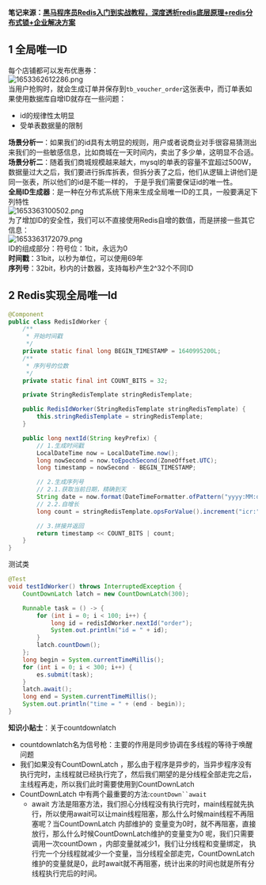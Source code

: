 **笔记来源：**[**黑马程序员Redis入门到实战教程，深度透析redis底层原理+redis分布式锁+企业解决方案**](https://www.bilibili.com/video/BV1cr4y1671t/?spm_id_from=333.337.search-card.all.click&vd_source=e8046ccbdc793e09a75eb61fe8e84a30)
## 1 全局唯一ID
每个店铺都可以发布优惠券：<br />![1653362612286.png](https://cdn.nlark.com/yuque/0/2022/png/22334924/1665032900159-55407570-ed06-46d3-b000-d3c84a3e2bbb.png#averageHue=%23fae9e6&clientId=u94722be3-b773-4&errorMessage=unknown%20error&from=drop&id=u1f377905&originHeight=177&originWidth=563&originalType=binary&ratio=1&rotation=0&showTitle=false&size=8577&status=error&style=none&taskId=u878f22af-e89c-4c1c-a35c-76b67289e24&title=)<br />当用户抢购时，就会生成订单并保存到`tb_voucher_order`这张表中，而订单表如果使用数据库自增ID就存在一些问题：

- id的规律性太明显
- 受单表数据量的限制

**场景分析一**：如果我们的id具有太明显的规则，用户或者说商业对手很容易猜测出来我们的一些敏感信息，比如商城在一天时间内，卖出了多少单，这明显不合适。<br />**场景分析二**：随着我们商城规模越来越大，mysql的单表的容量不宜超过500W，数据量过大之后，我们要进行拆库拆表，但拆分表了之后，他们从逻辑上讲他们是同一张表，所以他们的id是不能一样的， 于是乎我们需要保证id的唯一性。<br />**全局ID生成器**：是一种在分布式系统下用来生成全局唯一ID的工具，一般要满足下列特性<br />![1653363100502.png](https://cdn.nlark.com/yuque/0/2022/png/22334924/1665032931638-82031c5d-9096-4c15-b7ac-36b65dde739f.png#averageHue=%23dcc0c0&clientId=u94722be3-b773-4&errorMessage=unknown%20error&from=drop&id=ufb36ce33&originHeight=304&originWidth=743&originalType=binary&ratio=1&rotation=0&showTitle=false&size=26687&status=error&style=none&taskId=u901518a7-c809-41e0-b4e6-657e8908c66&title=)<br />为了增加ID的安全性，我们可以不直接使用Redis自增的数值，而是拼接一些其它信息：<br />![1653363172079.png](https://cdn.nlark.com/yuque/0/2022/png/22334924/1665032979512-a5bc7a3c-e7a6-4280-a7bd-abd67df25f17.png#averageHue=%23fcf4f4&clientId=u94722be3-b773-4&errorMessage=unknown%20error&from=drop&id=u71113513&originHeight=199&originWidth=905&originalType=binary&ratio=1&rotation=0&showTitle=false&size=9273&status=error&style=none&taskId=u0617bb28-f92c-45ca-bb4b-a3523ec56d2&title=)<br />ID的组成部分：符号位：1bit，永远为0<br />**时间戳**：31bit，以秒为单位，可以使用69年<br />**序列号**：32bit，秒内的计数器，支持每秒产生2^32个不同ID
## 2 Redis实现全局唯一Id
```java
@Component
public class RedisIdWorker {
    /**
     * 开始时间戳
     */
    private static final long BEGIN_TIMESTAMP = 1640995200L;
    /**
     * 序列号的位数
     */
    private static final int COUNT_BITS = 32;

    private StringRedisTemplate stringRedisTemplate;

    public RedisIdWorker(StringRedisTemplate stringRedisTemplate) {
        this.stringRedisTemplate = stringRedisTemplate;
    }

    public long nextId(String keyPrefix) {
        // 1.生成时间戳
        LocalDateTime now = LocalDateTime.now();
        long nowSecond = now.toEpochSecond(ZoneOffset.UTC);
        long timestamp = nowSecond - BEGIN_TIMESTAMP;

        // 2.生成序列号
        // 2.1.获取当前日期，精确到天
        String date = now.format(DateTimeFormatter.ofPattern("yyyy:MM:dd"));
        // 2.2.自增长
        long count = stringRedisTemplate.opsForValue().increment("icr:" + keyPrefix + ":" + date);

        // 3.拼接并返回
        return timestamp << COUNT_BITS | count;
    }
}
```
测试类
```java
@Test
void testIdWorker() throws InterruptedException {
    CountDownLatch latch = new CountDownLatch(300);

    Runnable task = () -> {
        for (int i = 0; i < 100; i++) {
            long id = redisIdWorker.nextId("order");
            System.out.println("id = " + id);
        }
        latch.countDown();
    };
    long begin = System.currentTimeMillis();
    for (int i = 0; i < 300; i++) {
        es.submit(task);
    }
    latch.await();
    long end = System.currentTimeMillis();
    System.out.println("time = " + (end - begin));
}
```
**知识小贴士**：关于countdownlatch

- countdownlatch名为信号枪：主要的作用是同步协调在多线程的等待于唤醒问题
- 我们如果没有CountDownLatch ，那么由于程序是异步的，当异步程序没有执行完时，主线程就已经执行完了，然后我们期望的是分线程全部走完之后，主线程再走，所以我们此时需要使用到CountDownLatch
- CountDownLatch 中有两个最重要的方法:`countDown``await`
   - await 方法是阻塞方法，我们担心分线程没有执行完时，main线程就先执行，所以使用await可以让main线程阻塞，那么什么时候main线程不再阻塞呢？当CountDownLatch  内部维护的 变量变为0时，就不再阻塞，直接放行，那么什么时候CountDownLatch维护的变量变为0 呢，我们只需要调用一次countDown ，内部变量就减少1，我们让分线程和变量绑定， 执行完一个分线程就减少一个变量，当分线程全部走完，CountDownLatch 维护的变量就是0，此时await就不再阻塞，统计出来的时间也就是所有分线程执行完后的时间。
